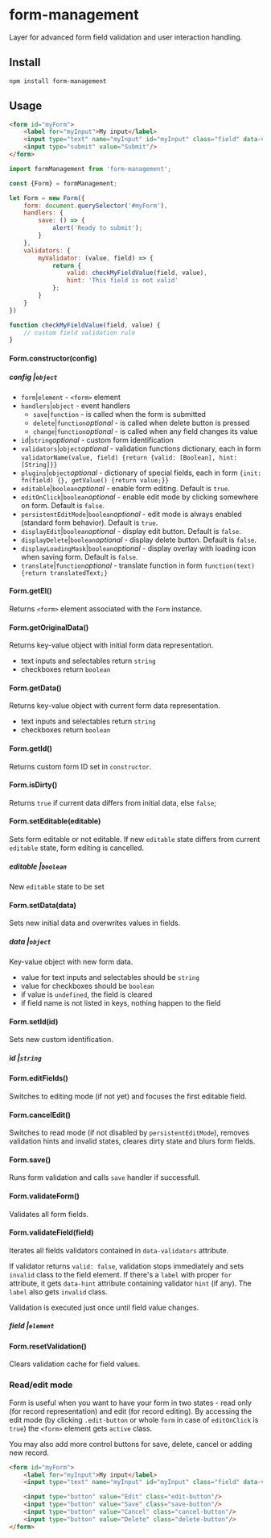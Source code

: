 # form-management
Layer for advanced form field validation and user interaction handling.

## Install
```
npm install form-management
```

## Usage
```html
<form id="myForm">
	<label for="myInput">My input</label>
	<input type="text" name="myInput" id="myInput" class="field" data-validators="required myValidator"/>
	<input type="submit" value="Submit"/>
</form>
```
```javascript
import formManagement from 'form-management';

const {Form} = formManagement;

let Form = new Form({
	form: document.querySelector('#myForm'),
	handlers: {
		save: () => {
			alert('Ready to submit');
		}
	},
	validators: {
		myValidator: (value, field) => {
			return {
				valid: checkMyFieldValue(field, value),
				hint: 'This field is not valid'
			};
		}
	}
})

function checkMyFieldValue(field, value) {
	// custom field validation rule
}
```

#### Form.constructor(config)
##### config |`object`
- `form`|`element` - `<form>` element
- `handlers`|`object` - event handlers
	- `save`|`function` - is called when the form is submitted
	- `delete`|`function`_optional_ - is called when delete button is pressed
	- `change`|`function`_optional_ - is called when any field changes its value
- `id`|`string`_optional_ - custom form identification
- `validators`|`object`_optional_ - validation functions dictionary, each in form `validatorName(value, field) {return {valid: [Boolean], hint: [String]}}`
- `plugins`|`object`_optional_ - dictionary of special fields, each in form `{init: fn(field) {}, getValue() {return value;}}`
- `editable`|`boolean`_optional_ - enable form editing. Default is `true`.
- `editOnClick`|`boolean`_optional_ - enable edit mode by clicking somewhere on form. Default is `false`.
- `persistentEditMode`|`boolean`_optional_ - edit mode is always enabled (standard form behavior). Default is `true`.
- `displayEdit`|`boolean`_optional_ - display edit button. Default is `false`.
- `displayDelete`|`boolean`_optional_ - display delete button. Default is `false`.
- `displayLoadingMask`|`boolean`_optional_ - display overlay with loading icon when saving form. Default is `false`.
- `translate`|`function`_optional_ - translate function in form `function(text) {return translatedText;}`

#### Form.getEl()
Returns `<form>` element associated with the `Form` instance.

#### Form.getOriginalData()
Returns key-value object with initial form data representation.
- text inputs and selectables return `string`
- checkboxes return `boolean`

#### Form.getData()
Returns key-value object with current form data representation.
- text inputs and selectables return `string`
- checkboxes return `boolean`

#### Form.getId()
Returns custom form ID set in `constructor`.

#### Form.isDirty()
Returns `true` if current data differs from initial data, else `false`;

#### Form.setEditable(editable)
Sets form editable or not editable. If new `editable` state differs from current `editable` state, form editing is cancelled.
##### editable |`boolean`
New `editable` state to be set

#### Form.setData(data)
Sets new initial data and overwrites values in fields.
##### data |`object`
Key-value object with new form data.
- value for text inputs and selectables should be `string`
- value for checkboxes should be `boolean`
- if value is `undefined`, the field is cleared
- if field name is not listed in keys, nothing happen to the field

#### Form.setId(id)
Sets new custom identification.
##### id |`string`

#### Form.editFields()
Switches to editing mode (if not yet) and focuses the first editable field.

#### Form.cancelEdit()
Switches to read mode (if not disabled by `persistentEditMode`), removes validation hints and invalid states, cleares dirty state and blurs form fields.

#### Form.save()
Runs form validation and calls `save` handler if successfull.

#### Form.validateForm()
Validates all form fields.

#### Form.validateField(field)
Iterates all fields validators contained in `data-validators` attribute.

If validator returns `valid: false`, validation stops immediately and sets `invalid` class to the field element. If there's a `label` with proper `for` attribute, it gets `data-hint` attribute containing validator `hint` (if any). The `label` also gets `invalid` class.

Validation is executed just once until field value changes.
##### field |`element`

#### Form.resetValidation()
Clears validation cache for field values.

### Read/edit mode
Form is useful when you want to have your form in two states - read only (for record representation) and edit (for record editing). By accessing the edit mode (by clicking `.edit-button` or whole `form` in case of `editOnClick` is `true`) the `<form>` element gets `active` class.

You may also add more control buttons for save, delete, cancel or adding new record.
```html
<form id="myForm">
	<label for="myInput">My input</label>
	<input type="text" name="myInput" id="myInput" class="field" data-validators="required myValidator"/>

	<input type="button" value="Edit" class="edit-button"/>
	<input type="button" value="Save" class="save-button"/>
	<input type="button" value="Cancel" class="cancel-button"/>
	<input type="button" value="Delete" class="delete-button"/>
</form>
```
